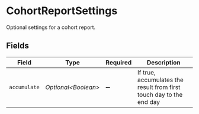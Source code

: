 # CohortReportSettings

Optional settings for a cohort report.


## Fields

| Field                                                               | Type                                                                | Required                                                            | Description                                                         |
| ------------------------------------------------------------------- | ------------------------------------------------------------------- | ------------------------------------------------------------------- | ------------------------------------------------------------------- |
| `accumulate`                                                        | *Optional\<Boolean>*                                                | :heavy_minus_sign:                                                  | If true, accumulates the result from first touch day to the end day |